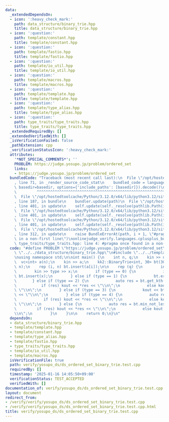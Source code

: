 ```yaml
---
data:
  _extendedDependsOn:
  - icon: ':heavy_check_mark:'
    path: data_structure/binary_trie.hpp
    title: data_structure/binary_trie.hpp
  - icon: ':question:'
    path: template/constant.hpp
    title: template/constant.hpp
  - icon: ':question:'
    path: template/fastio.hpp
    title: template/fastio.hpp
  - icon: ':question:'
    path: template/io_util.hpp
    title: template/io_util.hpp
  - icon: ':question:'
    path: template/macros.hpp
    title: template/macros.hpp
  - icon: ':question:'
    path: template/template.hpp
    title: template/template.hpp
  - icon: ':question:'
    path: template/type_alias.hpp
    title: template/type_alias.hpp
  - icon: ':question:'
    path: type_traits/type_traits.hpp
    title: type_traits/type_traits.hpp
  _extendedRequiredBy: []
  _extendedVerifiedWith: []
  _isVerificationFailed: false
  _pathExtension: cpp
  _verificationStatusIcon: ':heavy_check_mark:'
  attributes:
    '*NOT_SPECIAL_COMMENTS*': ''
    PROBLEM: https://judge.yosupo.jp/problem/ordered_set
    links:
    - https://judge.yosupo.jp/problem/ordered_set
  bundledCode: "Traceback (most recent call last):\n  File \"/opt/hostedtoolcache/Python/3.12.0/x64/lib/python3.12/site-packages/onlinejudge_verify/documentation/build.py\"\
    , line 71, in _render_source_code_stat\n    bundled_code = language.bundle(stat.path,\
    \ basedir=basedir, options={'include_paths': [basedir]}).decode()\n          \
    \         ^^^^^^^^^^^^^^^^^^^^^^^^^^^^^^^^^^^^^^^^^^^^^^^^^^^^^^^^^^^^^^^^^^^^^^^^^^^^^^^^^\n\
    \  File \"/opt/hostedtoolcache/Python/3.12.0/x64/lib/python3.12/site-packages/onlinejudge_verify/languages/cplusplus.py\"\
    , line 187, in bundle\n    bundler.update(path)\n  File \"/opt/hostedtoolcache/Python/3.12.0/x64/lib/python3.12/site-packages/onlinejudge_verify/languages/cplusplus_bundle.py\"\
    , line 401, in update\n    self.update(self._resolve(pathlib.Path(included), included_from=path))\n\
    \  File \"/opt/hostedtoolcache/Python/3.12.0/x64/lib/python3.12/site-packages/onlinejudge_verify/languages/cplusplus_bundle.py\"\
    , line 401, in update\n    self.update(self._resolve(pathlib.Path(included), included_from=path))\n\
    \  File \"/opt/hostedtoolcache/Python/3.12.0/x64/lib/python3.12/site-packages/onlinejudge_verify/languages/cplusplus_bundle.py\"\
    , line 401, in update\n    self.update(self._resolve(pathlib.Path(included), included_from=path))\n\
    \  File \"/opt/hostedtoolcache/Python/3.12.0/x64/lib/python3.12/site-packages/onlinejudge_verify/languages/cplusplus_bundle.py\"\
    , line 312, in update\n    raise BundleErrorAt(path, i + 1, \"#pragma once found\
    \ in a non-first line\")\nonlinejudge_verify.languages.cplusplus_bundle.BundleErrorAt:\
    \ type_traits/type_traits.hpp: line 4: #pragma once found in a non-first line\n"
  code: "#define PROBLEM \"https://judge.yosupo.jp/problem/ordered_set\" \n\n#include\
    \ \"../../data_structure/binary_trie.hpp\"\n#include \"../../template/template.hpp\"\
    \nusing namespace std;\n\nint main() {\n    int n, q;\n    kin >> n >> q;\n  \
    \  vc<int> a(n);\n    kin >> a;\n    kk2::BinaryTrie<int, 30> bt(30 * q + 20 *\
    \ n);\n    rep (i, n) bt.insert(a[i]);\n\n    rep (q) {\n        int type, x;\n\
    \        kin >> type >> x;\n        if (type == 0) {\n            if (!bt.count(x))\
    \ bt.insert(x);\n        } else if (type == 1) {\n            bt.erase(x);\n \
    \       } else if (type == 2) {\n            auto res = bt.get_kth(x - 1);\n \
    \           if (res) kout << *res << \"\\n\";\n            else kout << -1 <<\
    \ \"\\n\";\n        } else if (type == 3) {\n            kout << bt.count_not_greater(x)\
    \ << \"\\n\";\n        } else if (type == 4) {\n            auto res = bt.max_not_greater(x);\n\
    \            if (res) kout << *res << \"\\n\";\n            else kout << -1 <<\
    \ \"\\n\";\n        } else {\n            auto res = bt.min_not_less(x);\n   \
    \         if (res) kout << *res << \"\\n\";\n            else kout << -1 << \"\
    \\n\";\n        }\n    }\n\n    return 0;\n}\n"
  dependsOn:
  - data_structure/binary_trie.hpp
  - template/template.hpp
  - template/constant.hpp
  - template/type_alias.hpp
  - template/fastio.hpp
  - type_traits/type_traits.hpp
  - template/io_util.hpp
  - template/macros.hpp
  isVerificationFile: true
  path: verify/yosupo_ds/ds_ordered_set_binary_trie.test.cpp
  requiredBy: []
  timestamp: '2025-01-16 14:05:50+09:00'
  verificationStatus: TEST_ACCEPTED
  verifiedWith: []
documentation_of: verify/yosupo_ds/ds_ordered_set_binary_trie.test.cpp
layout: document
redirect_from:
- /verify/verify/yosupo_ds/ds_ordered_set_binary_trie.test.cpp
- /verify/verify/yosupo_ds/ds_ordered_set_binary_trie.test.cpp.html
title: verify/yosupo_ds/ds_ordered_set_binary_trie.test.cpp
---
```

